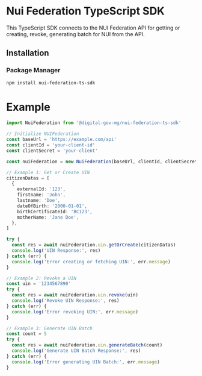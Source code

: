 # Nui Federation TypeScript SDK

This TypeScript SDK connects to the NUI Federation API for getting or creating, revoke, generating batch for NUI from the API.

## Installation

### Package Manager

```sh
npm install nui-federation-ts-sdk
```

# Example

```ts
import NuiFederation from '@digital-gov-mg/nui-federation-ts-sdk'

// Initialize NUIFederation
const baseUrl = 'https://example.com/api'
const clientId = 'your-client-id'
const clientSecret = 'your-client'

const nuiFederation = new NuiFederation(baseUrl, clientId, clientSecret)

// Example 1: Get or Create UIN
citizenDatas = [
  {
    externalId: '123',
    firstname: 'John',
    lastname: 'Doe',
    dateOfBirth: '2000-01-01',
    birthCertificateId: 'BC123',
    motherName: 'Jane Doe',
  },
]

try {
  const res = await nuiFederation.uin.getOrCreate(citizenDatas)
  console.log('UIN Response:', res)
} catch (err) {
  console.log('Error creating or fetching UIN:', err.message)
}

// Example 2: Revoke a UIN
const uin = '1234567890'
try {
  const res = await nuiFederation.uin.revoke(uin)
  console.log('Revoke UIN Response:', res)
} catch (err) {
  console.log('Error revoking UIN:', err.message)
}

// Example 3: Generate UIN Batch
const count = 5
try {
  const res = await nuiFederation.uin.generateBatch(count)
  console.log('Generate UIN Batch Response:', res)
} catch (err) {
  console.log('Error generating UIN Batch:', err.message)
}
```
